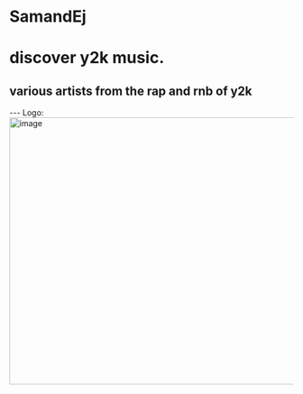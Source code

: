 # SamandEj
<h1>discover y2k music.</h1>
<h2>various artists from the rap and rnb of y2k</h2>
---
Logo: <img width="581" height="474" alt="image" src="https://github.com/user-attachments/assets/9bac4126-e89a-4b0e-ad08-7c59150a2411" />

